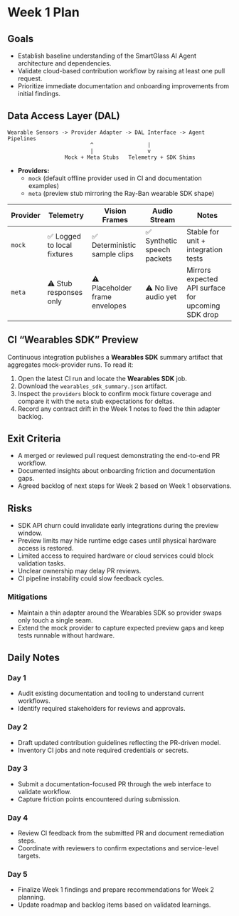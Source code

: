# Week 1 Plan

## Goals
- Establish baseline understanding of the SmartGlass AI Agent architecture and dependencies.
- Validate cloud-based contribution workflow by raising at least one pull request.
- Prioritize immediate documentation and onboarding improvements from initial findings.

## Data Access Layer (DAL)

```
Wearable Sensors -> Provider Adapter -> DAL Interface -> Agent Pipelines
                          ^                 |
                          |                 v
                  Mock + Meta Stubs   Telemetry + SDK Shims
```

- **Providers:**
  - `mock` (default offline provider used in CI and documentation examples)
  - `meta` (preview stub mirroring the Ray-Ban wearable SDK shape)

| Provider | Telemetry | Vision Frames | Audio Stream | Notes |
| -------- | --------- | ------------- | ------------ | ----- |
| `mock`   | ✅ Logged to local fixtures | ✅ Deterministic sample clips | ✅ Synthetic speech packets | Stable for unit + integration tests |
| `meta`   | ⚠️ Stub responses only | ⚠️ Placeholder frame envelopes | ⚠️ No live audio yet | Mirrors expected API surface for upcoming SDK drop |

## CI “Wearables SDK” Preview

Continuous integration publishes a **Wearables SDK** summary artifact that aggregates mock-provider runs. To read it:

1. Open the latest CI run and locate the **Wearables SDK** job.
2. Download the `wearables_sdk_summary.json` artifact.
3. Inspect the `providers` block to confirm mock fixture coverage and compare it with the `meta` stub expectations for deltas.
4. Record any contract drift in the Week 1 notes to feed the thin adapter backlog.

## Exit Criteria
- A merged or reviewed pull request demonstrating the end-to-end PR workflow.
- Documented insights about onboarding friction and documentation gaps.
- Agreed backlog of next steps for Week 2 based on Week 1 observations.

## Risks
- SDK API churn could invalidate early integrations during the preview window.
- Preview limits may hide runtime edge cases until physical hardware access is restored.
- Limited access to required hardware or cloud services could block validation tasks.
- Unclear ownership may delay PR reviews.
- CI pipeline instability could slow feedback cycles.

### Mitigations
- Maintain a thin adapter around the Wearables SDK so provider swaps only touch a single seam.
- Extend the mock provider to capture expected preview gaps and keep tests runnable without hardware.

## Daily Notes

### Day 1
- Audit existing documentation and tooling to understand current workflows.
- Identify required stakeholders for reviews and approvals.

### Day 2
- Draft updated contribution guidelines reflecting the PR-driven model.
- Inventory CI jobs and note required credentials or secrets.

### Day 3
- Submit a documentation-focused PR through the web interface to validate workflow.
- Capture friction points encountered during submission.

### Day 4
- Review CI feedback from the submitted PR and document remediation steps.
- Coordinate with reviewers to confirm expectations and service-level targets.

### Day 5
- Finalize Week 1 findings and prepare recommendations for Week 2 planning.
- Update roadmap and backlog items based on validated learnings.

